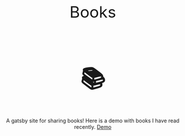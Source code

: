 <div>
    <div align="center">
        <span style="padding-top: 20px; font-size: 32pt">Books</span>
    </div>
        <div align="center">
        <h1 style="padding-top: 20px; font-size: 48pt">📚</h1>
    </div>
    <div align="center">
        <span style="padding-top: 20px;">A gatsby site for sharing books! Here is a demo with books I have read recently. <a href="https://sbardian-books.netlify.com/">Demo</a></span>
    </div>
</div>
